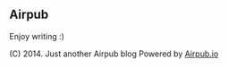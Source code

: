 ## Airpub

Enjoy writing :)

(C) 2014. Just another Airpub blog Powered by [Airpub.io](http://airpub.io)